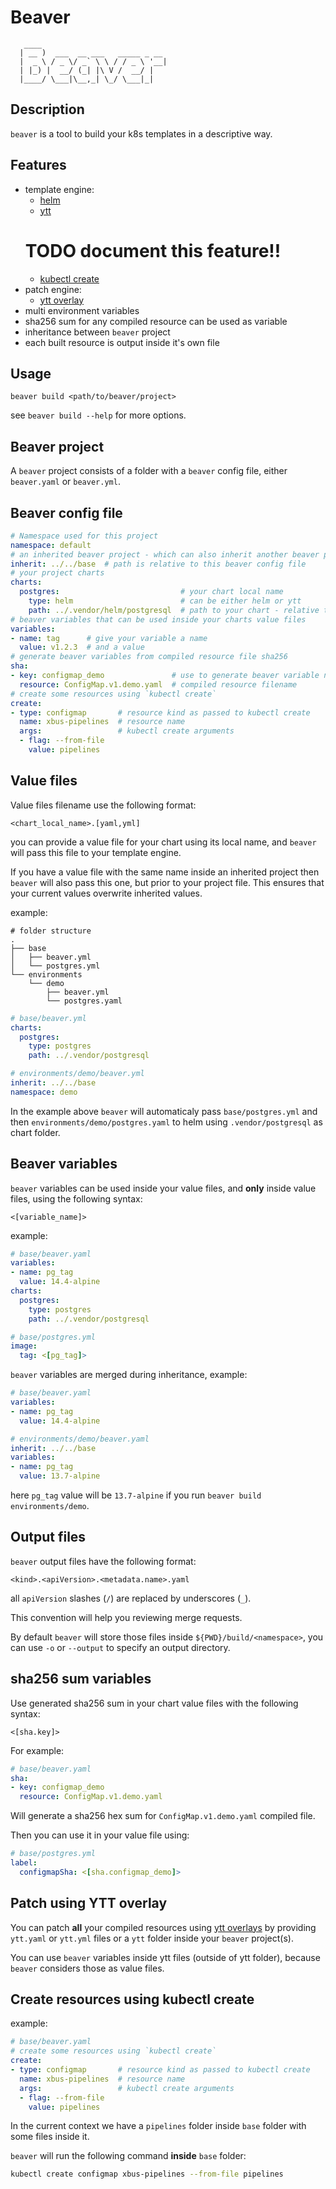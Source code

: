 # Beaver

```
   ____
  | __ )  ___  __ ___   _____ _ __
  |  _ \ / _ \/ _` \ \ / / _ \ '__|
  | |_) |  __/ (_| |\ V /  __/ |
  |____/ \___|\__,_| \_/ \___|_|

```

## Description

`beaver` is a tool to build your k8s templates in a descriptive way.

## Features

- template engine:
	- [helm](https://helm.sh/)
	- [ytt](https://carvel.dev/ytt/)
	# TODO document this feature!!
	- [kubectl create](https://kubernetes.io/docs/reference/generated/kubectl/kubectl-commands#create)
- patch engine:
	- [ytt overlay](https://carvel.dev/ytt/docs/v0.39.0/ytt-overlays/)
- multi environment variables
- sha256 sum for any compiled resource can be used as variable
- inheritance between `beaver` project
- each built resource is output inside it's own file

## Usage

```
beaver build <path/to/beaver/project>
```

see `beaver build --help` for more options.

## Beaver project

A `beaver` project consists of a folder with a `beaver` config file,  either `beaver.yaml` or `beaver.yml`.

## Beaver config file

```yaml
# Namespace used for this project
namespace: default
# an inherited beaver project - which can also inherit another beaver project
inherit: ../../base  # path is relative to this beaver config file
# your project charts
charts:
  postgres:                           # your chart local name
    type: helm                        # can be either helm or ytt
    path: ../.vendor/helm/postgresql  # path to your chart - relative to this file
# beaver variables that can be used inside your charts value files
variables:
- name: tag      # give your variable a name
  value: v1.2.3  # and a value
# generate beaver variables from compiled resource file sha256
sha:
- key: configmap_demo               # use to generate beaver variable name
  resource: ConfigMap.v1.demo.yaml  # compiled resource filename
# create some resources using `kubectl create`
create:
- type: configmap       # resource kind as passed to kubectl create
  name: xbus-pipelines  # resource name
  args:                 # kubectl create arguments
  - flag: --from-file
    value: pipelines
```

## Value files

Value files filename use the following format:

```
<chart_local_name>.[yaml,yml]
```

you can provide a value file for your chart using its local name, and `beaver`
will pass this file to your template engine.

If you have a value file with the same name inside an inherited project then
`beaver` will also pass this one, but prior to your project file. This ensures
that your current values overwrite inherited values.

example:

```
# folder structure
.
├── base
│   ├── beaver.yml
│   └── postgres.yml
└── environments
    └── demo
        ├── beaver.yml
        └── postgres.yaml
```
```yaml
# base/beaver.yml
charts:
  postgres:
    type: postgres
    path: ../.vendor/postgresql
```
```yaml
# environments/demo/beaver.yml
inherit: ../../base
namespace: demo
```

In the example above `beaver` will automaticaly pass `base/postgres.yml` and then
`environments/demo/postgres.yaml` to helm using `.vendor/postgresql` as chart
folder.

## Beaver variables

`beaver` variables can be used inside your value files, and **only** inside value
files, using the following syntax:

```
<[variable_name]>
```

example:
```yaml
# base/beaver.yaml
variables:
- name: pg_tag
  value: 14.4-alpine
charts:
  postgres:
    type: postgres
    path: ../.vendor/postgresql
```
```yaml
# base/postgres.yml
image:
  tag: <[pg_tag]>
```

`beaver` variables are merged during inheritance, example:

```yaml
# base/beaver.yaml
variables:
- name: pg_tag
  value: 14.4-alpine
```

```yaml
# environments/demo/beaver.yaml
inherit: ../../base
variables:
- name: pg_tag
  value: 13.7-alpine
```

here `pg_tag` value will be `13.7-alpine` if you run
`beaver build environments/demo`.

## Output files

`beaver` output files have the following format:

```
<kind>.<apiVersion>.<metadata.name>.yaml
```

all `apiVersion` slashes (`/`) are replaced by underscores (`_`).

This convention will help you reviewing merge requests.

By default `beaver` will store those files inside `${PWD}/build/<namespace>`, you
can use `-o` or `--output` to specify an output directory.

## sha256 sum variables

Use generated sha256 sum in your chart value files with the following syntax:

```
<[sha.key]>
```

For example:

```yaml
# base/beaver.yaml
sha:
- key: configmap_demo
  resource: ConfigMap.v1.demo.yaml
```

Will generate a sha256 hex sum for `ConfigMap.v1.demo.yaml` compiled file.

Then you can use it in your value file using:

```yaml
# base/postgres.yml
label:
  configmapSha: <[sha.configmap_demo]>
```

## Patch using YTT overlay

You can patch **all** your compiled resources using
[ytt overlays](https://carvel.dev/ytt/docs/v0.39.0/ytt-overlays/) by providing
`ytt.yaml` or `ytt.yml` files or a `ytt` folder inside your `beaver` project(s).

You can use `beaver` variables inside ytt files (outside of ytt folder), because
`beaver` considers those as value files.

## Create resources using kubectl create

example:

```yaml
# base/beaver.yaml
# create some resources using `kubectl create`
create:
- type: configmap       # resource kind as passed to kubectl create
  name: xbus-pipelines  # resource name
  args:                 # kubectl create arguments
  - flag: --from-file
    value: pipelines
```

In the current context we have a `pipelines` folder inside `base` folder with
some files inside it.

`beaver` will run the following command **inside** `base` folder:

```sh
kubectl create configmap xbus-pipelines --from-file pipelines
```
